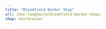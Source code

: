 ```yaml
---
title: "Bloomfield Barber Shop"
url: /dun-laoghaire/bloomfield-barber-shop/
shop: hairdresser
---
```

